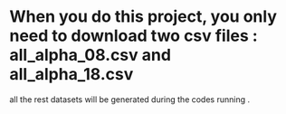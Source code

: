 # When you do this project, you only need to download two csv files : all_alpha_08.csv and all_alpha_18.csv
all the rest datasets will be generated during the codes running .
 
 
